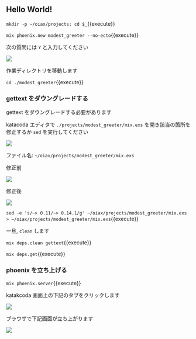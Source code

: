 ## Hello World!

`mkdir -p ~/oiax/projects; cd $_`{{execute}}

`mix phoenix.new modest_greeter --no-ecto`{{execute}}

次の質問には `Y` と入力してください

![](https://i.gyazo.com/8b69deaa2b4657a8a4f34d45191c329d.png)

作業ディレクトリを移動します

`cd ./modest_greeter`{{execute}}

### gettext をダウングレードする

gettext をダウングレードする必要があります

katacoda エディタで `./projects/modest_greeter/mix.exs` を開き該当の箇所を修正するか `sed` を実行してください

![](https://i.gyazo.com/2c568e9bfa5eae19213883ba9db5ac03.png)

ファイル名: `~/oiax/projects/modest_greeter/mix.exs`

修正前

![](https://i.gyazo.com/3b5497c84ff8c2125b4ab11577f84ee7.png)

修正後

![](https://i.gyazo.com/a44ea812e3dc622e26f39f5a6e4aa27c.png)

`sed -e 's/~> 0.11/~> 0.14.1/g' ~/oiax/projects/modest_greeter/mix.exs > ~/oiax/projects/modest_greeter/mix.exs`{{execute}}

一旦, `clean` します

`mix deps.clean gettext`{{execute}}

`mix deps.get`{{execute}}

### phoenix を立ち上げる

`mix phoenix.server`{{execute}}

katakcoda 画面上の下記のタブをクリックします

![](https://i.gyazo.com/2abf40b1b0b2f49252e4617b5d37a33c.png)

ブラウザで下記画面が立ち上がります

![](https://i.gyazo.com/0839fba2a3ca5104eb8420615d63a2b2.png)
